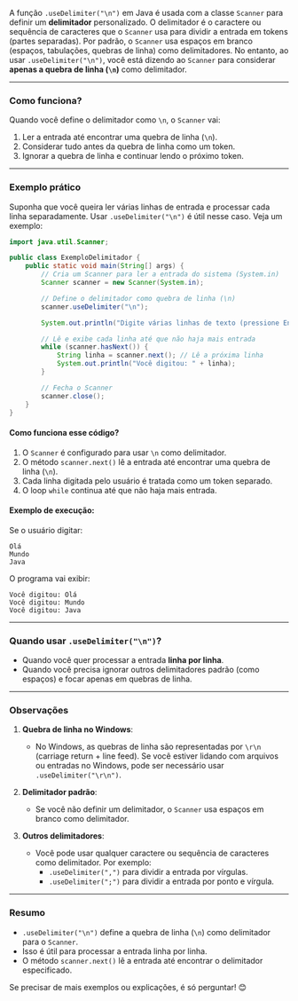 A função `.useDelimiter("\n")` em Java é usada com a classe `Scanner` para definir um **delimitador** personalizado. O delimitador é o caractere ou sequência de caracteres que o `Scanner` usa para dividir a entrada em tokens (partes separadas). Por padrão, o `Scanner` usa espaços em branco (espaços, tabulações, quebras de linha) como delimitadores. No entanto, ao usar `.useDelimiter("\n")`, você está dizendo ao `Scanner` para considerar **apenas a quebra de linha (`\n`)** como delimitador.

---

### Como funciona?
Quando você define o delimitador como `\n`, o `Scanner` vai:
1. Ler a entrada até encontrar uma quebra de linha (`\n`).
2. Considerar tudo antes da quebra de linha como um token.
3. Ignorar a quebra de linha e continuar lendo o próximo token.

---

### Exemplo prático
Suponha que você queira ler várias linhas de entrada e processar cada linha separadamente. Usar `.useDelimiter("\n")` é útil nesse caso. Veja um exemplo:

```java
import java.util.Scanner;

public class ExemploDelimitador {
    public static void main(String[] args) {
        // Cria um Scanner para ler a entrada do sistema (System.in)
        Scanner scanner = new Scanner(System.in);

        // Define o delimitador como quebra de linha (\n)
        scanner.useDelimiter("\n");

        System.out.println("Digite várias linhas de texto (pressione Enter após cada linha):");

        // Lê e exibe cada linha até que não haja mais entrada
        while (scanner.hasNext()) {
            String linha = scanner.next(); // Lê a próxima linha
            System.out.println("Você digitou: " + linha);
        }

        // Fecha o Scanner
        scanner.close();
    }
}
```

#### Como funciona esse código?
1. O `Scanner` é configurado para usar `\n` como delimitador.
2. O método `scanner.next()` lê a entrada até encontrar uma quebra de linha (`\n`).
3. Cada linha digitada pelo usuário é tratada como um token separado.
4. O loop `while` continua até que não haja mais entrada.

#### Exemplo de execução:
Se o usuário digitar:
```
Olá
Mundo
Java
```
O programa vai exibir:
```
Você digitou: Olá
Você digitou: Mundo
Você digitou: Java
```

---

### Quando usar `.useDelimiter("\n")`?
- Quando você quer processar a entrada **linha por linha**.
- Quando você precisa ignorar outros delimitadores padrão (como espaços) e focar apenas em quebras de linha.

---

### Observações
1. **Quebra de linha no Windows**:
   - No Windows, as quebras de linha são representadas por `\r\n` (carriage return + line feed). Se você estiver lidando com arquivos ou entradas no Windows, pode ser necessário usar `.useDelimiter("\r\n")`.

2. **Delimitador padrão**:
   - Se você não definir um delimitador, o `Scanner` usa espaços em branco como delimitador.

3. **Outros delimitadores**:
   - Você pode usar qualquer caractere ou sequência de caracteres como delimitador. Por exemplo:
     - `.useDelimiter(",")` para dividir a entrada por vírgulas.
     - `.useDelimiter(";")` para dividir a entrada por ponto e vírgula.

---

### Resumo
- `.useDelimiter("\n")` define a quebra de linha (`\n`) como delimitador para o `Scanner`.
- Isso é útil para processar a entrada linha por linha.
- O método `scanner.next()` lê a entrada até encontrar o delimitador especificado.

Se precisar de mais exemplos ou explicações, é só perguntar! 😊
